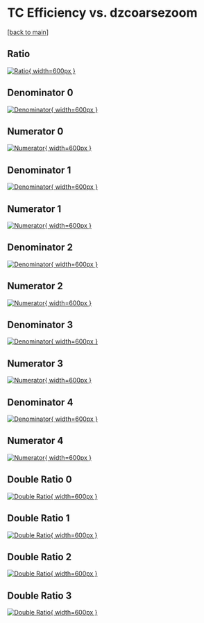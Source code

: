 # TC Efficiency vs. dzcoarsezoom

[[back to main](./)]



## Ratio

[![Ratio](../mtv/var/TC_loweta_211_0_eff_dzcoarsezoom.png){ width=600px }](../mtv/var/TC_loweta_211_0_eff_dzcoarsezoom.pdf)

## Denominator 0

[![Denominator](../mtv/den/TC_loweta_211_0_eff_dzcoarsezoom_den0.png){ width=600px }](../mtv/den/TC_loweta_211_0_eff_dzcoarsezoom_den0.pdf)

## Numerator 0

[![Numerator](../mtv/num/TC_loweta_211_0_eff_dzcoarsezoom_num0.png){ width=600px }](../mtv/num/TC_loweta_211_0_eff_dzcoarsezoom_num0.pdf)

## Denominator 1

[![Denominator](../mtv/den/TC_loweta_211_0_eff_dzcoarsezoom_den1.png){ width=600px }](../mtv/den/TC_loweta_211_0_eff_dzcoarsezoom_den1.pdf)

## Numerator 1

[![Numerator](../mtv/num/TC_loweta_211_0_eff_dzcoarsezoom_num1.png){ width=600px }](../mtv/num/TC_loweta_211_0_eff_dzcoarsezoom_num1.pdf)

## Denominator 2

[![Denominator](../mtv/den/TC_loweta_211_0_eff_dzcoarsezoom_den2.png){ width=600px }](../mtv/den/TC_loweta_211_0_eff_dzcoarsezoom_den2.pdf)

## Numerator 2

[![Numerator](../mtv/num/TC_loweta_211_0_eff_dzcoarsezoom_num2.png){ width=600px }](../mtv/num/TC_loweta_211_0_eff_dzcoarsezoom_num2.pdf)

## Denominator 3

[![Denominator](../mtv/den/TC_loweta_211_0_eff_dzcoarsezoom_den3.png){ width=600px }](../mtv/den/TC_loweta_211_0_eff_dzcoarsezoom_den3.pdf)

## Numerator 3

[![Numerator](../mtv/num/TC_loweta_211_0_eff_dzcoarsezoom_num3.png){ width=600px }](../mtv/num/TC_loweta_211_0_eff_dzcoarsezoom_num3.pdf)

## Denominator 4

[![Denominator](../mtv/den/TC_loweta_211_0_eff_dzcoarsezoom_den4.png){ width=600px }](../mtv/den/TC_loweta_211_0_eff_dzcoarsezoom_den4.pdf)

## Numerator 4

[![Numerator](../mtv/num/TC_loweta_211_0_eff_dzcoarsezoom_num4.png){ width=600px }](../mtv/num/TC_loweta_211_0_eff_dzcoarsezoom_num4.pdf)

## Double Ratio 0

[![Double Ratio](../mtv/ratio/TC_loweta_211_0_eff_dzcoarsezoom_ratio0.png){ width=600px }](../mtv/ratio/TC_loweta_211_0_eff_dzcoarsezoom_ratio0.pdf)

## Double Ratio 1

[![Double Ratio](../mtv/ratio/TC_loweta_211_0_eff_dzcoarsezoom_ratio1.png){ width=600px }](../mtv/ratio/TC_loweta_211_0_eff_dzcoarsezoom_ratio1.pdf)

## Double Ratio 2

[![Double Ratio](../mtv/ratio/TC_loweta_211_0_eff_dzcoarsezoom_ratio2.png){ width=600px }](../mtv/ratio/TC_loweta_211_0_eff_dzcoarsezoom_ratio2.pdf)

## Double Ratio 3

[![Double Ratio](../mtv/ratio/TC_loweta_211_0_eff_dzcoarsezoom_ratio3.png){ width=600px }](../mtv/ratio/TC_loweta_211_0_eff_dzcoarsezoom_ratio3.pdf)

